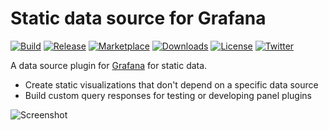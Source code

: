 # Static data source for Grafana

[![Build](https://github.com/marcusolsson/grafana-static-datasource/workflows/CI/badge.svg)](https://github.com/marcusolsson/grafana-static-datasource/actions?query=workflow%3A%22CI%22)
[![Release](https://github.com/marcusolsson/grafana-static-datasource/workflows/Release/badge.svg)](https://github.com/marcusolsson/grafana-static-datasource/actions?query=workflow%3ARelease)
[![Marketplace](https://img.shields.io/badge/dynamic/json?logo=grafana&color=F47A20&label=marketplace&prefix=v&query=%24.items%5B%3F%28%40.slug%20%3D%3D%20%22marcusolsson-static-datasource%22%29%5D.version&url=https%3A%2F%2Fgrafana.com%2Fapi%2Fplugins)](https://grafana.com/grafana/plugins/marcusolsson-static-datasource)
[![Downloads](https://img.shields.io/badge/dynamic/json?logo=grafana&color=F47A20&label=downloads&query=%24.items%5B%3F%28%40.slug%20%3D%3D%20%22marcusolsson-static-datasource%22%29%5D.downloads&url=https%3A%2F%2Fgrafana.com%2Fapi%2Fplugins)](https://grafana.com/grafana/plugins/marcusolsson-static-datasource)
[![License](https://img.shields.io/github/license/marcusolsson/grafana-static-datasource)](LICENSE)
[![Twitter](https://img.shields.io/twitter/follow/marcusolsson?color=%231DA1F2&label=twitter&style=plastic)](https://twitter.com/marcusolsson)

A data source plugin for [Grafana](https://grafana.com) for static data.

- Create static visualizations that don't depend on a specific data source
- Build custom query responses for testing or developing panel plugins

![Screenshot](https://github.com/marcusolsson/grafana-static-datasource/raw/main/src/img/dark.png)
